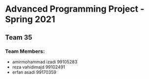 # Advanced Programming Project - Spring 2021
## Team 35

### Team Members:
- amirmohammad izadi 99105283
- reza vahidimajd 99102491
- erfan asadi 99170359
